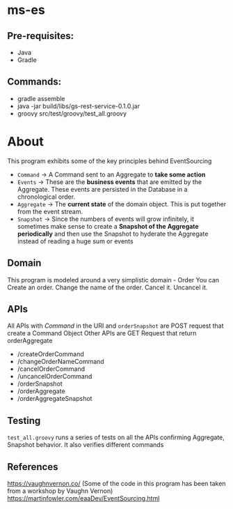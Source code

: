 # ms-es

## Pre-requisites:
* Java
* Gradle


## Commands:
* gradle assemble
* java -jar build/libs/gs-rest-service-0.1.0.jar
* groovy src/test/groovy/test_all.groovy

# About
This program exhibits some of the key principles behind EventSourcing

* `Command` -> A Command sent to an Aggregate to **take some action**
* `Events` -> These are the **business events** that are emitted by the Aggregate. These events are persisted in the Database in a chronological order.
* `Aggregate` -> The **current state** of the domain object. This is put together from the event stream.
* `Snapshot` -> Since the numbers of events will grow infinitely, it sometimes make sense to create a **Snapshot of the Aggregate periodically** and then use the Snapshot to hyderate the Aggregate instead of reading a huge sum or events

## Domain
This program is modeled around a very simplistic domain - Order
You can Create an order. Change the name of the order. Cancel it. Uncancel it.

## APIs
All APIs with _Command_ in the URI and `orderSnapshot` are POST request that create a Command Object
Other APIs are GET Request that return orderAggregate

* /createOrderCommand
* /changeOrderNameCommand
* /cancelOrderCommand
* /uncancelOrderCommand
* /orderSnapshot
* /orderAggregate
* /orderAggregateSnapshot


## Testing
`test_all.groovy` runs a series of tests on all the APIs confirming Aggregate, Snapshot behavior. It also verifies different commands

## References
https://vaughnvernon.co/ (Some of the code in this program has been taken from a workshop by Vaughn Vernon)
https://martinfowler.com/eaaDev/EventSourcing.html
